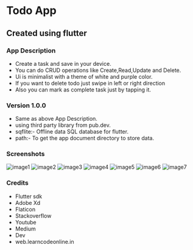 # Todo App

## Created using flutter

### App Description
- Create a task and save in your device.
- You can do CRUD operations like Create,Read,Update and Delete.
- Ui is minimalist with a theme of white and purple color.
- If you want to delete todo just swipe in left or right direction
- Also you can mark as complete task just by tapping it.

### Version 1.0.0
- Same as above App Description.
- using third party library from pub.dev.
- sqflite:- Offline data SQL database for flutter.
- path:- To get the app document directory to store data.

### Screenshots
![image1](https://user-images.githubusercontent.com/93419260/163723714-2ed37c12-cf8e-4604-9683-442570323b32.png)
![image2](https://user-images.githubusercontent.com/93419260/163723715-f47e9bdd-9ade-4327-b3c0-26db9e141820.png)
![image3](https://user-images.githubusercontent.com/93419260/163723716-903c4cc0-c538-419b-9fd6-92960d0ac126.png)
![image4](https://user-images.githubusercontent.com/93419260/163723718-b5b7e396-688c-4e93-ad91-5541becc5aef.png)
![image5](https://user-images.githubusercontent.com/93419260/163723720-e20ed1b5-cd0f-4d50-b199-c4f0e3c29824.png)
![image6](https://user-images.githubusercontent.com/93419260/163723721-a6abbeef-524d-4c87-9723-35a43b894ce7.png)
![image7](https://user-images.githubusercontent.com/93419260/163723722-dd0c34f7-02a2-4894-96f1-0eda26f0f045.png)


### Credits
- Flutter sdk
- Adobe Xd
- Flaticon
- Stackoverflow
- Youtube
- Medium
- Dev
- web.learncodeonline.in


